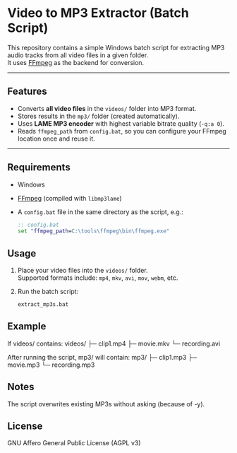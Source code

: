 # Video to MP3 Extractor (Batch Script)

This repository contains a simple Windows batch script for extracting MP3 audio tracks from all video files in a given folder.  
It uses [FFmpeg](https://ffmpeg.org/) as the backend for conversion.

---

## Features
- Converts **all video files** in the `videos/` folder into MP3 format.
- Stores results in the `mp3/` folder (created automatically).
- Uses **LAME MP3 encoder** with highest variable bitrate quality (`-q:a 0`).
- Reads `ffmpeg_path` from `config.bat`, so you can configure your FFmpeg location once and reuse it.

---

## Requirements
- Windows
- [FFmpeg](https://ffmpeg.org/download.html) (compiled with `libmp3lame`)
- A `config.bat` file in the same directory as the script, e.g.:

  ```bat
  :: config.bat
  set "ffmpeg_path=C:\tools\ffmpeg\bin\ffmpeg.exe"

## Usage

1. Place your video files into the `videos/` folder.  
   Supported formats include: `mp4`, `mkv`, `avi`, `mov`, `webm`, etc.

2. Run the batch script:

   ```bash
   extract_mp3s.bat

## Example

If videos/ contains:
videos/
 ├─ clip1.mp4
 ├─ movie.mkv
 └─ recording.avi

After running the script, mp3/ will contain:
mp3/
 ├─ clip1.mp3
 ├─ movie.mp3
 └─ recording.mp3

## Notes
The script overwrites existing MP3s without asking (because of -y).

## License
GNU Affero General Public License (AGPL v3)
